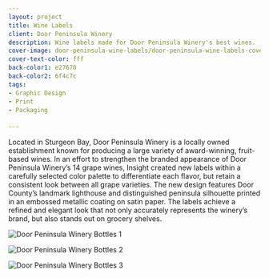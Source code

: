 ```yaml
---
layout: project
title: Wine Labels
client: Door Peninsula Winery
description: Wine labels made for Door Peninsula Winery's best wines.
cover-image: door-peninsula-wine-labels/door-peninsula-wine-labels-cover
cover-text-color: fff
back-color1: e27670
back-color2: 6f4c7c
tags:
- Graphic Design
- Print
- Packaging

---
```

Located in Sturgeon Bay, Door Peninsula Winery is a locally owned establishment known for producing a large variety of award-winning, fruit-based wines. In an effort to strengthen the branded appearance of Door Peninsula Winery’s 14 grape wines, Insight created new labels within a carefully selected color palette to differentiate each flavor, but retain a consistent look between all grape varieties. The new design features Door County’s landmark lighthouse and distinguished peninsula silhouette printed in an embossed metallic coating on satin paper. The labels achieve a refined and elegant look that not only accurately represents the winery’s brand, but also stands out on grocery shelves.

<div class="images">

<img class="half" data-aos="fade-up" data-featherlight="/img/projects/door-peninsula-wine-labels/dpw-label-1.jpg"
alt="Door Peninsula Winery Bottles 1" src="/img/projects/door-peninsula-wine-labels/dpw-label-1.jpg"
srcset="/img/projects/door-peninsula-wine-labels/dpw-label-1-400.jpg 400w,
/img/projects/door-peninsula-wine-labels/dpw-label-1-600.jpg 600w,
/img/projects/door-peninsula-wine-labels/dpw-label-1-900.jpg 900w,
/img/projects/door-peninsula-wine-labels/dpw-label-1-1200.jpg 1200w,
/img/projects/door-peninsula-wine-labels/dpw-label-1-1800.jpg 1800w,
/img/projects/door-peninsula-wine-labels/dpw-label-1-2400.jpg 2400w" />

<img class="half" data-aos="fade-up" data-aos-delay="200" data-featherlight="/img/projects/door-peninsula-wine-labels/dpw-label-3.jpg"
alt="Door Peninsula Winery Bottles 2" src="/img/projects/door-peninsula-wine-labels/dpw-label-3.jpg"
srcset="/img/projects/door-peninsula-wine-labels/dpw-label-3-400.jpg 400w,
/img/projects/door-peninsula-wine-labels/dpw-label-3-600.jpg 600w,
/img/projects/door-peninsula-wine-labels/dpw-label-3-900.jpg 900w,
/img/projects/door-peninsula-wine-labels/dpw-label-3-1200.jpg 1200w,
/img/projects/door-peninsula-wine-labels/dpw-label-3-1800.jpg 1800w,
/img/projects/door-peninsula-wine-labels/dpw-label-3-2400.jpg 2400w" />

<img class="full" data-aos="fade-up" data-featherlight="/img/projects/door-peninsula-wine-labels/dpw-label-2.jpg"
alt="Door Peninsula Winery Bottles 3" src="/img/projects/door-peninsula-wine-labels/dpw-label-2.jpg"
srcset="/img/projects/door-peninsula-wine-labels/dpw-label-2-400.jpg 400w,
/img/projects/door-peninsula-wine-labels/dpw-label-2-600.jpg 600w,
/img/projects/door-peninsula-wine-labels/dpw-label-2-900.jpg 900w,
/img/projects/door-peninsula-wine-labels/dpw-label-2-1200.jpg 1200w,
/img/projects/door-peninsula-wine-labels/dpw-label-2-1800.jpg 1800w,
/img/projects/door-peninsula-wine-labels/dpw-label-2-2400.jpg 2400w" />

</div>
